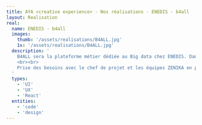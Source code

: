 ```yaml
---
title: AYA <creative experience> - Nos réalisations - ENEDIS - b4all
layout: Realisation
real:
  name: ENEDIS - b4all
  images:
    thumb: '/assets/realisations/B4ALL.jpg'
    1x: '/assets/realisations/B4ALL.jpg'
  description: '
    B4ALL sera la plateforme métier dédiée au Big data chez ENEDIS. Dans cette espace, l’application LA FORGE permettra aux équipes de créer et administrer des projets.
    <br><br>
    Prise des besoins avec le chef de projet et les équipes ZENIKA en place sur le projet. Extraction des exigences, création des parcours utilisateurs,  design d’interface et identité visuel.
  '
  types:
    - 'UI'
    - 'UX'
    - 'React'
  entities:
    - 'code'
    - 'design'
---
```

